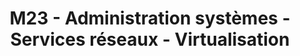 ---
title: M23 - Administration systèmes - Services réseaux - Virtualisation
lang: fr-FR
actionText: M23
actionLink: /M23/ 
sidebarDepth: 1	
---